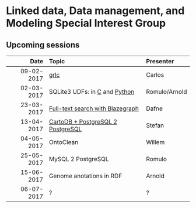 #  Linked data, Data management, and Modeling Special Interest Group

## Upcoming sessions

| Date          | Topic                                      | Presenter  |
| -------------:|:------------------------------------------ |:---------- |
| 09-02-2017    | [grlc](./workshops/grlc.md)                | Carlos     |
| 02-03-2017    | SQLite3 UDFs: in [C](workshops/sqlite3_udfs/c/) and [Python](workshops/sqlite3_udfs/python)| Romulo/Arnold|
| 23-03-2017    | [Full-text search with Blazegraph](workshops/solr-blazegraph)           | Dafne      |
| 13-04-2017    | [CartoDB + PostgreSQL 2 PostgreSQL](workshops/cartodb-fdw)          | Stefan     |
| 04-05-2017    | OntoClean                                  | Willem     |
| 25-05-2017    | MySQL 2 PostgreSQL                         | Romulo     |
| 15-06-2017    | Genome anotations in RDF                   | Arnold     |
| 06-07-2017    | ?                                          | ?          |

